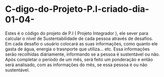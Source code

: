 # C-digo-do-Projeto-P.I-criado-dia-01-04-


Estes é o código do projeto de P.I ( Projeto Integrador ), ele sever para calcular o nível de 
Sustentabilidade de cada pessoa através de desafios.
  Em cada desafio o usuário colocará as suas informações, como quanto ele gasta de água, energia 
o trasnporte que utiliza... etc.
  Essa informações serão recolhidas diáriamente, informando se a pessoa é sustentável ou não.
  Após completar o período de um mês, será feito um ponderação e então será analisado, com as informações do mês,
se essa pessoa é ou não sustentável.

